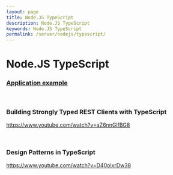 ```yaml
---
layout: page
title: Node.JS TypeScript
description: Node.JS TypeScript
keywords: Node.JS TypeScript
permalink: /server/nodejs/typescript/
---
```


# Node.JS TypeScript

### [Application example](https://github.com/webmak1/Rolling-Scopes-School-Nodejs-Course-Task-4-Typescript-basics)

<br/>

### Building Strongly Typed REST Clients with TypeScript

https://www.youtube.com/watch?v=aZ6nnGlfBG8

<br/>

### Design Patterns in TypeScript

https://www.youtube.com/watch?v=D40olxrDw38
